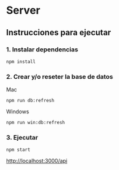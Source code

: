 # Server

## Instrucciones para ejecutar

### 1. Instalar dependencias

```
npm install
```

### 2. Crear y/o reseter la base de datos

Mac

```
npm run db:refresh
```

Windows

```
npm run win:db:refresh
```

### 3. Ejecutar

```
npm start
```

[http://localhost:3000/api](http://localhost:3000/api "Url base")
